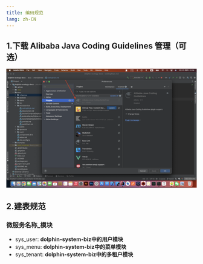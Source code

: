 ```yaml
---
title: 编码规范
lang: zh-CN
---
```


## 1.下载 Alibaba Java Coding Guidelines 管理（可选）
![](/images/microservice/codingStyle/1.png)

## 2.建表规范
### 微服务名称_模块
- sys_user: **dolphin-system-biz中的用户模块**
- sys_menu: **dolphin-system-biz中的菜单模块**
- sys_tenant: **dolphin-system-biz中的多租户模块**

